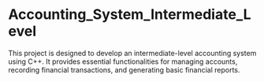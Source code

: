 # Accounting_System_Intermediate_Level
This project is designed to develop an intermediate-level accounting system using C++. It provides essential functionalities for managing accounts, recording financial transactions, and generating basic financial reports.
